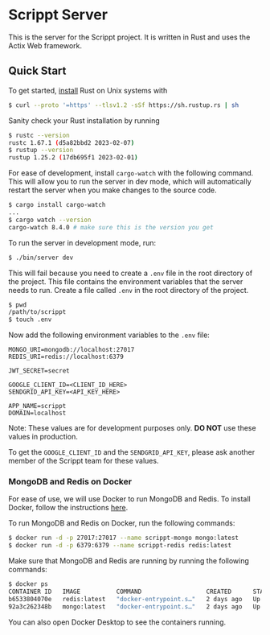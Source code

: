 # Scrippt Server

This is the server for the Scrippt project. It is written in Rust and uses the Actix Web framework.

## Quick Start
To get started, [install](https://www.rust-lang.org/tools/install) Rust on Unix systems with
```bash
$ curl --proto '=https' --tlsv1.2 -sSf https://sh.rustup.rs | sh
```

Sanity check your Rust installation by running
```bash
$ rustc --version
rustc 1.67.1 (d5a82bbd2 2023-02-07)
$ rustup --version
rustup 1.25.2 (17db695f1 2023-02-01)
```

For ease of development, install `cargo-watch` with the following command. This will allow you to run the server in dev mode, which will automatically restart the server when you make changes to the source code.
```bash
$ cargo install cargo-watch
...
$ cargo watch --version
cargo-watch 8.4.0 # make sure this is the version you get
```

To run the server in development mode, run:
```bash
$ ./bin/server dev
```

This will fail because you need to create a `.env` file in the root directory of the project. This file contains the environment variables that the server needs to run. Create a file called `.env` in the root directory of the project.
```bash
$ pwd
/path/to/scrippt
$ touch .env
```

Now add the following environment variables to the `.env` file:
```
MONGO_URI=mongodb://localhost:27017
REDIS_URI=redis://localhost:6379

JWT_SECRET=secret

GOOGLE_CLIENT_ID=<CLIENT_ID_HERE>
SENDGRID_API_KEY=<API_KEY_HERE>

APP_NAME=scrippt
DOMAIN=localhost
```

Note: These values are for development purposes only. **DO NOT** use these values in production.

To get the `GOOGLE_CLIENT_ID` and the `SENDGRID_API_KEY`, please ask another member of the Scrippt team for these values.

### MongoDB and Redis on Docker
For ease of use, we will use Docker to run MongoDB and Redis. To install Docker, follow the instructions [here](https://docs.docker.com/get-docker/).

To run MongoDB and Redis on Docker, run the following commands:
```bash
$ docker run -d -p 27017:27017 --name scrippt-mongo mongo:latest
$ docker run -d -p 6379:6379 --name scrippt-redis redis:latest
```

Make sure that MongoDB and Redis are running by running the following commands:
```bash
$ docker ps
CONTAINER ID   IMAGE          COMMAND                  CREATED      STATUS      PORTS                      NAMES
b6533804070e   redis:latest   "docker-entrypoint.s…"   2 days ago   Up 2 days   0.0.0.0:6379->6379/tcp     scrippt-redis
92a3c262348b   mongo:latest   "docker-entrypoint.s…"   2 days ago   Up 2 days   0.0.0.0:27017->27017/tcp   scrippt-mongo
```

You can also open Docker Desktop to see the containers running.


